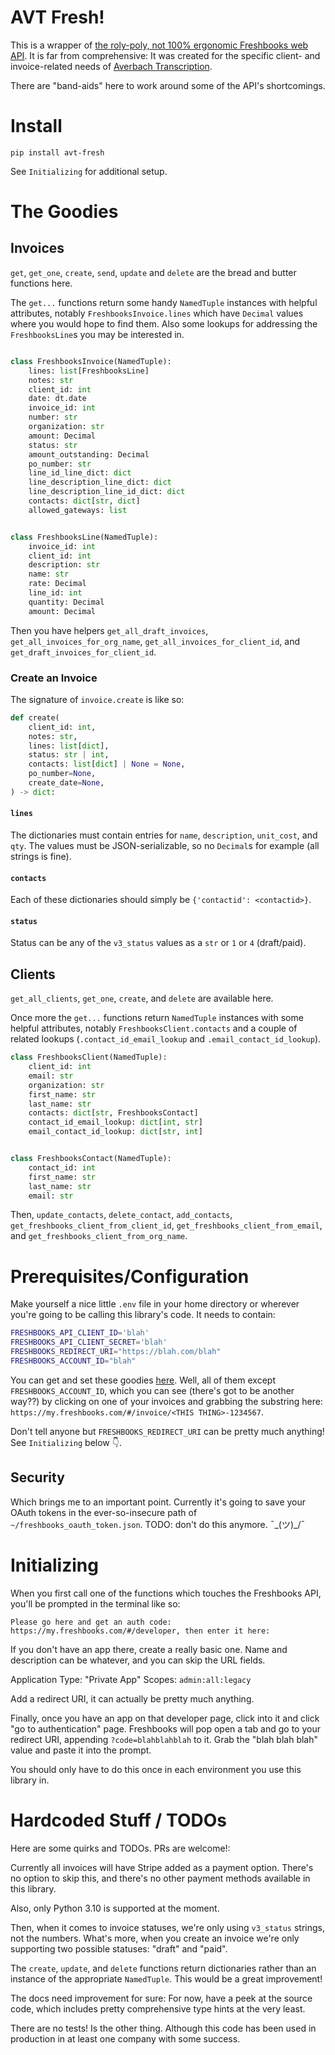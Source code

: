 # AVT Fresh!

This is a wrapper of [the roly-poly, not 100% ergonomic Freshbooks web API](https://www.freshbooks.com/api/start). It is far from comprehensive: It was created for the specific client- and invoice-related needs of [Averbach Transcription](https://avtranscription.com).

There are "band-aids" here to work around some of the API's shortcomings.

# Install

```
pip install avt-fresh
```
See `Initializing` for additional setup.

# The Goodies

## Invoices
`get`, `get_one`, `create`, `send`, `update` and `delete` are the bread and butter functions here.

The `get...` functions return some handy `NamedTuple` instances with helpful attributes, notably `FreshbooksInvoice.lines` which have `Decimal` values where you would hope to find them. Also some lookups for addressing the `FreshbooksLine`s you may be interested in.

```python

class FreshbooksInvoice(NamedTuple):
    lines: list[FreshbooksLine]
    notes: str
    client_id: int
    date: dt.date
    invoice_id: int
    number: str
    organization: str
    amount: Decimal
    status: str
    amount_outstanding: Decimal
    po_number: str
    line_id_line_dict: dict
    line_description_line_dict: dict
    line_description_line_id_dict: dict
    contacts: dict[str, dict]
    allowed_gateways: list


class FreshbooksLine(NamedTuple):
    invoice_id: int
    client_id: int
    description: str
    name: str
    rate: Decimal
    line_id: int
    quantity: Decimal
    amount: Decimal
```

Then you have helpers `get_all_draft_invoices`, `get_all_invoices_for_org_name`, `get_all_invoices_for_client_id`, and `get_draft_invoices_for_client_id`.

### Create an Invoice
The signature of `invoice.create` is like so:

```python
def create(
    client_id: int,
    notes: str,
    lines: list[dict],
    status: str | int,
    contacts: list[dict] | None = None,
    po_number=None,
    create_date=None,
) -> dict:
```
#### `lines` 
The dictionaries must contain entries for `name`, `description`, `unit_cost`, and `qty`.
The values must be JSON-serializable, so no `Decimal`s for example (all strings is fine).

#### `contacts`
Each of these dictionaries should simply be `{'contactid': <contactid>}`.

#### `status`
Status can be any of the `v3_status` values as a `str` or `1` or `4` (draft/paid).


## Clients
`get_all_clients`, `get_one`, `create`, and `delete` are available here.

Once more the `get...` functions return `NamedTuple` instances with some helpful attributes, notably `FreshbooksClient.contacts` and a couple of related lookups (`.contact_id_email_lookup` and `.email_contact_id_lookup`).

```python
class FreshbooksClient(NamedTuple):
    client_id: int
    email: str
    organization: str
    first_name: str
    last_name: str
    contacts: dict[str, FreshbooksContact]
    contact_id_email_lookup: dict[int, str]
    email_contact_id_lookup: dict[str, int]


class FreshbooksContact(NamedTuple):
    contact_id: int
    first_name: str
    last_name: str
    email: str
```

Then, `update_contacts`, `delete_contact`, `add_contacts`, `get_freshbooks_client_from_client_id`, `get_freshbooks_client_from_email`, and `get_freshbooks_client_from_org_name`.

# Prerequisites/Configuration
Make yourself a nice little `.env` file in your home directory or wherever you're going to be calling this library's code. It needs to contain:

```bash
FRESHBOOKS_API_CLIENT_ID='blah'
FRESHBOOKS_API_CLIENT_SECRET='blah'
FRESHBOOKS_REDIRECT_URI="https://blah.com/blah"
FRESHBOOKS_ACCOUNT_ID="blah"
```

You can get and set these goodies [here](https://my.freshbooks.com/#/developer). Well, all of them except `FRESHBOOKS_ACCOUNT_ID`, which you can see (there's got to be another way??) by clicking on one of your invoices and grabbing the substring here: `https://my.freshbooks.com/#/invoice/<THIS THING>-1234567`. 

Don't tell anyone but `FRESHBOOKS_REDIRECT_URI` can be pretty much anything! See `Initializing` below 👇.

## Security
Which brings me to an important point. Currently it's going to save your OAuth tokens in the ever-so-insecure path of `~/freshbooks_oauth_token.json`. TODO: don't do this anymore. ¯\_(ツ)_/¯

# Initializing
When you first call one of the functions which touches the Freshbooks API, you'll be prompted in the terminal like so:

```
Please go here and get an auth code: https://my.freshbooks.com/#/developer, then enter it here:
```

If you don't have an app there, create a really basic one. Name and description can be whatever, and you can skip the URL fields. 

Application Type: "Private App"
Scopes: `admin:all:legacy`

Add a redirect URI, it can actually be pretty much anything.

Finally, once you have an app on that developer page, click into it and click "go to authentication" page. Freshbooks will pop open a tab and go to your redirect URI, appending `?code=blahblahblah` to it. Grab the "blah blah blah" value and paste it into the prompt. 

You should only have to do this once in each environment you use this library in.

# Hardcoded Stuff / TODOs
Here are some quirks and TODOs. PRs are welcome!:

Currently all invoices will have Stripe added as a payment option. There's no option to skip this, and there's no other payment methods available in this library.

Also, only Python 3.10 is supported at the moment.

Then, when it comes to invoice statuses, we're only using `v3_status` strings, not the numbers. What's more, when you create an invoice we're only supporting two possible statuses: "draft" and "paid".

The `create`, `update`, and `delete` functions return dictionaries rather than an instance of the appropriate `NamedTuple`. This would be a great improvement!

The docs need improvement for sure: For now, have a peek at the source code, which includes pretty comprehensive type hints at the very least.

There are no tests! Is the other thing. Although this code has been used in production in at least one company with some success.
